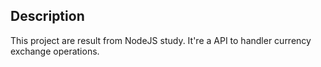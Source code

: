 ## Description
This project are result from NodeJS study. It're a API to handler currency exchange operations.
